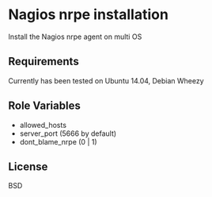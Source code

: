 Nagios nrpe installation
========
Install the Nagios nrpe agent on multi OS

Requirements
------------
Currently has been tested on Ubuntu 14.04, Debian Wheezy

Role Variables
--------------
* allowed_hosts
* server_port (5666 by default)
* dont_blame_nrpe (0 | 1)

License
-------
BSD
